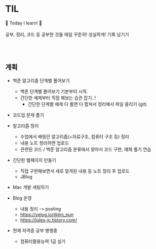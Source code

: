# TIL
📝 Today I learn! 🐧
<br><br> 공부, 정리, 코드 등 공부한 것들 매일 꾸준히! 성실하게! 기록 남기기


<br><br>

## 계획

- 백준 알고리즘 단계별 풀어보기
  - 백준 단계별 풀어보기 기본부터 시작.
  - 간단한 예제부터 직접 해보는 습관 잡기..!
    - 간단한 단계별 예제 다 풀면 다 합쳐서 정리해서 파일 올리기 (git)
    
- 코드업 문제 풀기
  
- 알고리즘 정리
  - 수업에서 배웠던 알고리즘(+자료구조, 컴퓨터 구조 등) 정리
  - 내용 노트 정리하면 업로드
  - 관련된 코드 / 백준 알고리즘 분류에서 찾아서 코드 구현, 예제 풀기 연습
  
- 간단한 웹페이지 만들기
  - 직접 구현해보면서 새로 알게된 내용 등 노트 정리 후 업로드
  - JBlog

- Mac 개발 세팅하기
  
- Blog 운영
  - 내용 정리 -> posting
  - https://velog.io/@jini_eun
  - https://jules-jc.tistory.com/

- 현재 자격증 공부 병행중
  - 컴퓨터활용능력 1급 실기

